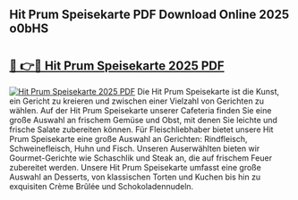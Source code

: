 ## Hit Prum Speisekarte PDF Download Online 2025 o0bHS

# <h2><a href="http://gcdcvk.nevu.top/?p=Hit+Prum+Speisekarte">🔗 👉🔴 Hit Prum Speisekarte 2025 PDF</a></h2>

[![Hit Prum Speisekarte 2025 PDF](https://i.imgur.com/dBaPXMq.png)](http://gcdcvk.nevu.top/?p=Hit+Prum+Speisekarte)
Die Hit Prum Speisekarte ist die Kunst, ein Gericht zu kreieren und zwischen einer Vielzahl von Gerichten zu wählen. Auf der Hit Prum Speisekarte unserer Cafeteria finden Sie eine große Auswahl an frischem Gemüse und Obst, mit denen Sie leichte und frische Salate zubereiten können. Für Fleischliebhaber bietet unsere Hit Prum Speisekarte eine große Auswahl an Gerichten: Rindfleisch, Schweinefleisch, Huhn und Fisch. Unseren Auserwählten bieten wir Gourmet-Gerichte wie Schaschlik und Steak an, die auf frischem Feuer zubereitet werden. Unsere Hit Prum Speisekarte umfasst eine große Auswahl an Desserts, von klassischen Torten und Kuchen bis hin zu exquisiten Crème Brûlée und Schokoladennudeln.
